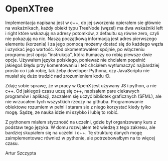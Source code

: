 # OpenXTree
Implementacja napisana jest w c++, do jej sworzenia opierałem sie głównie na wskaźnikach, każdy obiekt typu TreeNode (węzeł) ma dwa wskaźniki
left i right które wskazują na adresy potomków, z defaultu są równe zero, czyli nie pokazują na nic. Naszą początkową informacją jest
adres pierwszego elementu (korzenia) i za jego pomocą możemy dostać się do każdego węzła i uzyskać jego wartość. Kod okomentowałem spójnie, po włączeniu programu jest opcja "instrukcja", która tłumaczy co robią piewsze dwie opcje. Używałem języka polskiego,
ponieważ nie chciałem popełnić jakiegoś błędu przy komentowaniu i też chciałem wytłumaczyć najbardziej prosto co i jak robię, tak żeby
developer Pythona, czy JavaScriptu nie musiał się dużo trudzić nad zrozumieniem kodu :D.

Zdaję sobie sprawę, że w pracy w OpenX jest używany JS i python, a nie c++. Od jakiegoś czasu uczę się c++, napisałem pare ciekawych
programów i aplikacji, zaczałem się uczyć bibliotek graficznych (SFML), ale nie wrzucałem tych wszystkich rzeczy na githuba. 
Programowanie obiektowe rozumiem w pełni i staram sie z niego korzystać kiedy tylko mogę. Sądzę, ze nauka idzie mi szybko i lubię to robić.

Z pythonem miałem styczność na uczelni, gdzie był organizowany kurs z podstaw tego języka. W domu rozwijałem też wiedzę z tego zakresu,
ale bardziej skupiałem się na uczelni i c++.
Tę strukturę danych mogę zaimplementowac również w pythonie, ale potrzebowałbym na to więcej czasu.

Artur Szczypta
